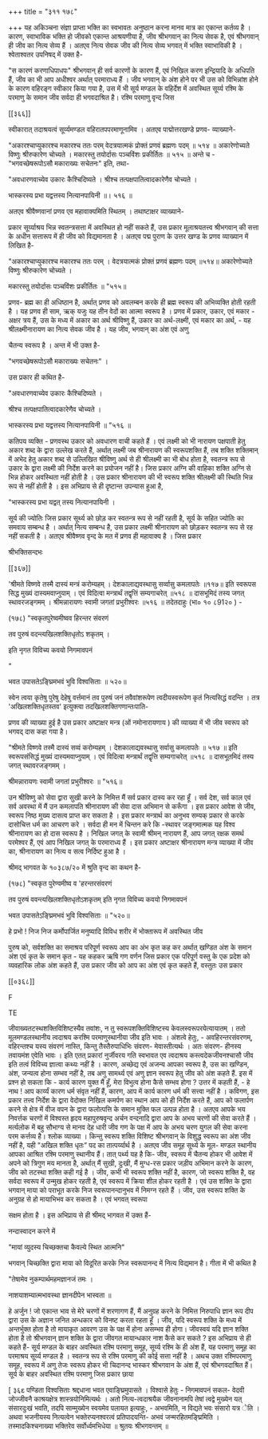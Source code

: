 +++
title = "३११ १७८"

+++
यह अकिञ्चना संज्ञा प्राप्ता भक्ति का स्वभावतः अनुष्ठान करना मानव मात्र का एकान्त कर्तव्य है । कारण, स्वाभाविक भक्ति हो जीवको एकान्त आश्रयणीया है, जीव श्रीभगवान् का नित्य सेवक है, एवं श्रीभगवान् ही जीव का नित्य सेव्य हैं । अतएव नित्य सेवक जीव की नित्य सेव्य भगवत् में भक्ति स्वाभाविकी है । श्वेताश्वतर उपनिषद् में उक्त है- 

"स कारणं करणाधिपाधपः" श्रीभगवान् ही सर्व कारणों के कारण हैं, एवं निखिल करण इन्द्रियादि के अधिपति हैं, जीव का भी आप अधीश्वर अर्थात् परमाराध्य हैं । जीव भगवान् के अंश होने पर भी उस को विभिन्नांश होने के कारण वहिरङ्ग स्वीकार किया गया है, उस में भी सूर्य मण्डल के वहिर्देश में अवस्थित सूर्य्य रश्मि के परमाणु के समान जीव सर्वदा ही भगवदाश्रित है। रश्मि परमाणु वृन्द जिस 

[[३६६]] 



स्वीकारात् तदाश्रयत्वं सूर्य्यमण्डल वहिरातपपरमाणूनामिव । अतएव पाद्मोत्तरखण्डे प्रणव- व्याख्याने- 

"अकारश्चाप्युकारश्च मकारश्च ततः परम् वेदत्रयात्मकं प्रोक्तं प्रणवं ब्रह्मणः पदम् ॥ ५१४ ॥ अकारेणोच्यते विष्णुः श्रीरुकारेण चोच्यते । मकारस्तु तयोर्दासः पञ्चविंशः प्रकीर्तितः ॥ ५१५ ॥ अन्ते च - "भगवच्छेषरूपोऽसौ मकाराख्यः सचेतनः" इति, तथा- 

"अवधारणवाच्येव उकारः कैश्चिदिष्यते । श्रीश्च तत्पक्षपातित्वादकारेणैव चोच्यते । 

भास्करस्य प्रभा यद्वत्तस्य नित्यानपायिनी ॥। ५१६ ॥ 

अतएव श्रीवैष्णवानां प्रणव एव महावाक्यमिति स्थितम् । तथाष्टाक्षर व्याख्याने- 

प्रकार सूर्य्याश्रय भिन्न स्वतन्त्रसत्ता में अवस्थित हो नहीं सकते हैं, उस प्रकार मूलाश्रयतत्त्व श्रीभगवान् की सत्ता के अधीन सत्तारूप में ही जीव को विद्यमानता है । अतएव पद्म पुराण के उत्तर खण्ड के प्रणव व्याख्यान में लिखित है- 

"अकारश्चाप्युकारश्च मकारश्च ततः परम् । वेदत्रयात्मकं प्रोक्तं प्रणवं ब्रह्मणः पदम् ॥५१४॥ अकारेणोच्यते विष्णुः श्रीरुकारेण चोच्यते । 

मकारस्तु तयोर्दासः पञ्चविंशः प्रकीर्तितः ॥ "५१५॥ 

प्रणव- ब्रह्म का ही अधिष्ठान है, अर्थात् प्रणव को अवलम्बन करके ही ब्रह्म स्वरूप की अभिव्यक्ति होती रहती है । यह प्रणव ही साम, ऋक् यजुः यह तीन वेदों का आत्मा स्वरूप है । प्रणव में प्रकार, उकार, एवं मकार - अक्षर त्रय हैं, उस के मध्य में अकार का अर्थ श्रीविष्णु हैं, उकार का अर्थ-लक्ष्मी, एवं मकार का अर्थ, - यह श्रीलक्ष्मीनारायण का नित्य सेवक जीव है । यह जीव, भगवान् का अंश एवं अणु 

चैतन्य स्वरूप है । अन्त में भी उक्त है- 

"भगवच्छेषरूपोऽसौ मकाराख्यः सचेतनः” । 

उस प्रकार ही कथित है- 

"अवधारणवाच्येव उकारः कैश्चिदिष्यते । 

श्रीश्च तत्पक्षपातित्वादकारेणैव चोच्यते । 

भास्करस्य प्रभा यद्वत्तस्य नित्यानपायिनी ॥ "५१६ ॥ 

कतिपय व्यक्ति - प्रणवस्थ उकार को अवधारण वाची कहते हैं । एवं लक्ष्मी को भी नारायण पक्षपाती हेतु अकार शब्द के द्वारा उल्लेख करते हैं, अर्थात् लक्ष्मी जब श्रीनारायण की स्वरूपशक्ति हैं, तब शक्ति शक्तिमान् में अभेद हेतु अकार शब्द से उल्लिखित श्रीविष्णु अर्थ से ही श्रीलक्ष्मी का भी बोध होता है, स्वतन्त्र रूप से उकार के द्वारा लक्ष्मी की निर्देश करने का प्रयोजन नहीं है। जिस प्रकार अग्नि की वाहिका शक्ति अग्नि से भिन्न होकर अवस्थिता नहीं होती है । उस प्रकार श्रीनारायण की भी स्वरूप शक्ति श्रीलक्ष्मी की स्थिति भिन्न रूप से नहीं होती है । इस अभिप्राय से ही दृष्टान्त उपन्यास हुआ है, 

"भास्करस्य प्रभा यद्वत् तस्य नित्यानपायिनी । 

सूर्य की ज्योतिः जिस प्रकार सूर्थ्य को छोड़ कर स्वतन्त्र रूप से नहीं रहती है, सूर्य के सहित ज्योतिः का समवाय सम्बन्ध है । अर्थात् नित्य सम्बन्ध है, उस प्रकार लक्ष्मी श्रीनारायण को छोड़कर स्वतन्त्र रूप से रह नहीं सकती है । अतएव श्रीवैष्णव वृन्द के मत में प्रणव ही महावाक्य है । जिस प्रकार 

श्रीभक्तिसन्दभः 

[[३६७]]

'श्रीमते विष्णवे तस्मै दास्यं मन्त्रं करोम्यहम् । देशकालाद्यवस्थासु सर्व्वासु कमलापतेः ॥११७॥ इति स्वरूपस सिद्ध मुख्यं दास्यमवाप्नुयाम् । एवं विदित्वा मन्त्रार्थं तद्वृत्तिं सम्यगाचरेत् ॥५१८ ॥ दासभूमिदं तस्य जगत् स्थावरजङ्गमम् । श्रीमन्नारायणः स्वामी जगतां प्रभुरीश्वरः ॥५१६ ॥ तदेतदाहुः (भा० १० ८91२० ) - 

(१७८) "स्वकृतपुरेष्वमीष्वव हिरन्तर संवरणं 

तव पुरुषं वदन्त्यखिलशक्तिधृतोऽ शकृतम् । 

इति नृगत विविच्य कवयो निगमावपनं 

" 

भवत उपासतेऽङ्घ्रिमभवं भुवि विश्वसिताः ॥ ५२०॥ 

स्वेन त्वया कृतेषु पुरेषु देहेषु वर्त्तमानं तव पुरुषं जनं तवैवांशरूपेण त्वदीयस्वरूपेण कृतं नित्यसिद्धं वदन्ति । तत्र 'अखिलशक्तिधृतस्तव' इत्युक्त्वा तदखिलशक्तिगणान्तःपाति- 

प्रणव की व्याख्या हुई है उस प्रकार अष्टाक्षर मन्त्र (ओं नमोनारायणाय ) की व्याख्या में भी जीव स्वरूप को भगवद् दास कहा गया है। 

"श्रीमते विष्णवे तस्मै दास्यं सव्वं करोम्यहम् । देशकालाद्यवस्थासु सर्वासु कमलापतेः ॥ ५१७ ॥ इति स्वरूपसंसिद्धं मुख्यं दास्यमवाप्नुयाम् । एवं विदित्वा मन्त्रार्थं तद्वृत्ति सम्यगाचरेत् ॥५१८ ॥ दासभूतमिदं तस्य जगत् स्थावरजङ्गमम् । 

श्रीमन्नारायणः स्वामी जगतां प्रभुरीश्वरः ॥ "५१६॥ 

उन श्रीविष्णु को सेवा द्वारा सुखी करने के निमित्त मैं सर्व प्रकार दास्य कर रहा हूँ । सर्व देश, सर्व काल एवं सर्व अवस्था में मैं उन कमलापति श्रीनारायण की सेवा दास अभिमान से करूँगा । इस प्रकार आवेश से जीव, स्वरूप निष्ठ मुख्य दासत्व प्राप्त कर सकता है । इस प्रकार मन्त्रार्थ का अनुभव सम्यक् प्रकार से करके दासोचित्त धर्म का आचरण करे । सर्वदा ही मन में चिन्तन करे कि -स्थावर जङ्गमात्मक यह विश्व श्रीनारायण का हो दास स्वरूप है । निखिल जगत् के स्वामी श्रीमन् नारायण हैं, आप जगत् रक्षक समर्थ परमेश्वर हैं, एवं आप निखिल जगत् के परमाराध्य हैं । इस प्रकार अष्टाक्षर श्रीनारायण मन्त्र व्याख्या में जीव का, श्रीनारायण का नित्य व सत्व निर्दिष्ट हुआ है । 

श्रीमद् भागवत के १०३८७/२० में श्रुति वृन्द का कथन है- 

(१७८) "स्वकृत पुरेण्वमीष्व व 'हरन्तरसंवरणं 

तव पुरुषं ववन्त्यखिलशक्तिधृतोऽशकृतम् इति नृगत विविच्य कवयो निगमावपनं 

भवत उपासतेऽङ्घ्रिमभवं भुवि विश्वसिताः ॥ "५२०॥ 

हे प्रभो ! निज निज कर्मोपार्जित मनुष्यादि विविध शरीर में भोक्तारूप में अवस्थित जीव 

पुरुष को, सर्वशक्ति का समाश्रय परिपूर्ण स्वरूप आप का अंभ कृत कह कर अर्थात् खण्डित अंश के समान अंश एवं कृत के समान कृत - यह कहकर ऋषि गण वर्णन जिस प्रकार एक परिपूर्ण वस्तु के एक प्रदेश को व्यवहारिक लोक अंश कहते हैं, उस प्रकार जीव को आप का अंश एवं कृत कहते हैं, वस्तुतः उस प्रकार 

[[०३६८]] 

F 

TE 

जीवाख्यतटस्थशक्तिविशिष्टस्यैव तवांशः, न तु स्वरूपशक्तिविशिष्टस्य केवलस्वरूपरयेत्यायातम् । ततो मूलमण्डलस्थानीय त्वदाश्रय करश्मि परमाणुस्थानीया जीव इति भावः । अंशत्वे हेतुः, - अवहिरन्तरसंवरणम्, वहिरन्तश्च यस्य संवरणं नास्ति, किन्तु तैस्तैरुपाधिभिः संवरण- मेवास्तीत्यर्थः । अतः संवरण- हीनस्य तवायमंश एवेति भावः । इति एतत् प्रकारां नुर्जीवरय गति स्वभावत एव त्वदाश्रय कस्त्वदेकजीवनश्चासौ जीव इति तत्वं विविच्य ज्ञात्वा कथ्यः नहीं है । कारण, अच्छेद्य एवं अजन्य आपका स्वरूप है, उस का खण्डिन, अंश, जन्यत्व होना सम्भव नहीं है, तब अणु सामर्थ्य एवं अणु ज्ञान स्वरूप हेतु जीव को अंश कहते हैं. इस में प्रश्न हो सकता कि - कार्य कारण युक्त मैं हूँ, मेरा विभुत्व होना कैसे सम्भव होगा ? उत्तर में कहती हैं, - हे नाथ ! आप कार्य्यं कारण धर्म संवृत नहीं हैं, कारण, आप में कार्य कारण धर्म की सत्त्वा नहीं है । कविगण, इस प्रकार तत्त्व निर्देश के द्वारा वेदोक्त निखिल कमर्पण का स्थान आप को ही निर्देश करते हैं, आप को फलार्पण करने से क्षेत्र में वीज वपन के द्वारा फलोत्पत्ति के समान मुक्ति फल उत्पन्न होता है । अतएव आपके भय निवर्त्तक चरणों में विश्वस्त हृदय महापुरुषवृन्द अर्चन वन्दनादि द्वारा आप के अभय चरणों की सेवा करते हैं । मर्त्यलोक में बहु सौभाग्य से मानव देह धारी जीव गण के पक्ष में आप के अभय चरण युगल की सेवा करना परम कर्त्तव्य है। श्लोक व्याख्या । किन्तु स्वरूप शक्ति विशिष्ट श्रीभगवान् के विशुद्ध स्वरूप का अंश जीव नहीं है, यही "अखिल शक्ति धृतः” पद का तात्पर्य्यार्थ है । अतएव जीव समूह सूर्थ्य के मूल- मण्डल स्थानीय आपका आश्रित रश्मि परमाणु स्थानीय हैं। तात् पर्थ्य यह है कि- जीव, स्वरूप में चैतन्य होकर भी आवेश में अपने को त्रिगुण मय मानता है, अर्थात् मैं सुखी, दुःखी, मैं मुग्ध-रस प्रकार जड़ीय अभिमान करने के कारण, जीव को तटस्था शक्ति कही गई है । जीव, कभी भी स्वरूप शक्ति नहीं है, कारण, जो स्वरूप शक्ति है, वह सर्वदा स्वरूप में उन्मुख होकर रहती है, एवं स्वरूप में क्रिया शील होकर रहती है । एवं उस शक्ति के द्वारा भगवान् माया को पराभूत करके निज स्वरूपानन्दानुभव में निमग्न रहते हैं । जीव, उस स्वरूप शक्ति के अनुग्रह से हो मायाभिभव कर सकता है । एवं भगवत् स्वरूपा 

सक्षम होता है । इस अभिप्राय से ही श्रीमद् भागवत में उक्त हैं- 

नन्दास्वादन करने में 

"मायां व्युदस्य चिच्छक्तचा कैवल्ये स्थित आत्मनि" 

भगवान् चिच्छक्ति द्वारा माया को विदूरित करके निज स्वरूपानन्द में नित्य विद्यमान है। गीता में भी कथित है 

"तेषामेव नुकम्पार्थमहमज्ञानजं तमः । 

नाशयाशम्यात्मभावस्था ज्ञानदीपेन भास्वता ॥ 

हे अर्जुन ! जो एकान्त भाव से मेरे चरणों में शरणागण हैं, मैं अनुग्रह करने के निमित्त निरुपाधि ज्ञान रूप दीप द्वारा उस के अज्ञान जनित अन्धकार को विनष्ट करता रहता हूँ । जीव, यदि स्वरूप शक्ति के मध्य में अन्तर्भुक्त होता है तो मायाकृत आवरण उस के पक्ष में होना असम्भव ही होगा। जीवस्वयं यदि ज्ञान शक्ति होता है तो श्रीभगवान् ज्ञान शक्ति के द्वारा जीवगत मायान्धकार नाश कैसे कर सकते ? इस अभिप्राय से ही कहते हैं- सूर्य मण्डल के बाहर अवस्थित रश्मि परमाणु समूह, सूर्य्य रश्मि के ही अंश हैं, यह परमाणु समूह का परमाश्रय सूर्य्य मण्डल है । स्वतन्त्र रूप से रश्मि परमाणु की कोई सत्ता नहीं है । अथच उक्त रश्मिपरमाणु समूह, स्वरूप में अणु तेजः स्वरूप होकर भी चिदानन्द भास्कर श्रीभगवान के अंश हैं, एवं श्रीभगवदाश्रित हैं। सूर्य के बाहर अवस्थित रश्मि परमाणु जिस प्रकार छाया

[ ३६ε पण्डिता विश्वसिताः श्रद्दधाना भवत एवाङ्घ्रिमुपासते । विश्वासे हेतुः - निगमावपनं सकल- वेदवी जोज्जीवनै काश्रयक्षेत्र शास्त्रयोनिमित्यर्थः । अतो नित्य-त्वदाश्रयैक जीवनानामपि तेषां त्वद्वे मुख्येन यत् संसारदुःखं भवति, तदपि साम्मुख्येन स्वयमेव पलायत इत्याहुः, - अभवमिति, न विद्यते भवः संसारो यत्र ेति । अथवा भजनीयस्य नित्यत्वेन भक्तेरप्यनश्वरत्वं प्रतिपादयन्ति- अभवं जन्मरहितमङ्घ्रिमिति । तस्मादकिश्चनाख्या भक्तिरेव सर्वोर्ध्वमभिधेया ॥ श्रुतयः श्रीभगवन्तम् ॥ 

